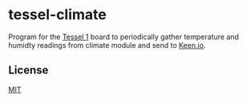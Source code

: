 # tessel-climate

Program for the [Tessel 1](https://tessel.io/) board to periodically gather temperature and humidty readings from climate module and send to [Keen.io](https://keen.io/).

## License
[MIT](https://github.com/brandondoran/tessel-climate/blob/master/LICENSE)
